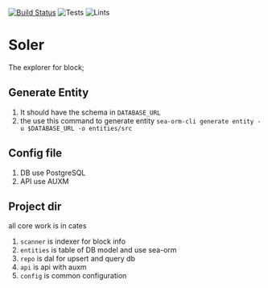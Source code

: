 [![Build Status](https://app.travis-ci.com/traitmeta/soler.svg?branch=main)](https://app.travis-ci.com/traitmeta/soler)
![Tests](https://github.com/traitmeta/soler/workflows/Tests/badge.svg)
![Lints](https://github.com/traitmeta/soler/workflows/Lints/badge.svg)
# Soler

The explorer for block;

## Generate Entity

1. It should have the schema in `DATABASE_URL`
2. the use this command to generate entity `sea-orm-cli generate entity -u $DATABASE_URL -o entities/src`

## Config file

1. DB use PostgreSQL
2. API use AUXM

## Project dir

all core work is in cates

1. `scanner` is indexer for block info
2. `entities` is table of DB model and use sea-orm
3. `repo` is dal for upsert and query db
4. `api` is api with auxm
5. `config` is common configuration
